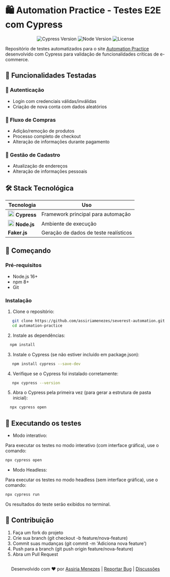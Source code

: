 # 🛍️ Automation Practice - Testes E2E com Cypress

<div align="center">
  <img src="https://img.shields.io/badge/Cypress-12.0.0-brightgreen" alt="Cypress Version">
  <img src="https://img.shields.io/badge/Node.js-16+-success" alt="Node Version">
  <img src="https://img.shields.io/badge/License-MIT-blue" alt="License">
</div>

Repositório de testes automatizados para o site [Automation Practice](http://www.automationpractice.pl/) desenvolvido com Cypress para validação de funcionalidades críticas de e-commerce.

## 🌟 Funcionalidades Testadas

### 🔐 Autenticação
- Login com credenciais válidas/inválidas
- Criação de nova conta com dados aleatórios

### 🛒 Fluxo de Compras
- Adição/remoção de produtos
- Processo completo de checkout
- Alteração de informações durante pagamento

### 👤 Gestão de Cadastro
- Atualização de endereços
- Alteração de informações pessoais

## 🛠️ Stack Tecnológica

| Tecnologia | Uso |
|------------|-----|
| <img src="https://cdn.jsdelivr.net/gh/devicons/devicon/icons/cypress/cypress-original.svg" width="20"/> **Cypress** | Framework principal para automação |
| <img src="https://cdn.jsdelivr.net/gh/devicons/devicon/icons/nodejs/nodejs-original.svg" width="20"/> **Node.js** | Ambiente de execução |
| **Faker.js** | Geração de dados de teste realísticos |

## 🚀 Começando

### Pré-requisitos
- Node.js 16+
- npm 8+
- Git

### Instalação
1. Clone o repositório:
 
```bash
   git clone https://github.com/assiriamenezes/severest-automation.git
   cd automation-practice
```
2. Instale as dependências:
   
```bash
  npm install
```
3. Instale o Cypress (se não estiver incluído em package.json):

```bash
   npm install cypress --save-dev
```
4. Verifique se o Cypress foi instalado corretamente:

```bash
   npx cypress --version
```

5. Abra o Cypress pela primeira vez (para gerar a estrutura de pasta inicial):

```bash
  npx cypress open
```
## 🧪 Executando os testes

- Modo interativo:
  
Para executar os testes no modo interativo (com interface gráfica), use o comando:

```bash
npx cypress open
```

- Modo Headless:

Para executar os testes no modo headless (sem interface gráfica), use o comando:

```bash
npx cypress run
```
Os resultados do teste serão exibidos no terminal.

## 🤝 Contribuição
1. Faça um fork do projeto
2. Crie sua branch (git checkout -b feature/nova-feature)
3. Commit suas mudanças (git commit -m 'Adiciona nova feature')
4. Push para a branch (git push origin feature/nova-feature)
5. Abra um Pull Request

##
<div align="center"> Desenvolvido com ❤️ por <a href="https://github.com/assiriamenezes">Assiria Menezes</a> | <a href="https://github.com/assiriamenezes/automation-practice/issues">Reportar Bug</a> | <a href="https://github.com/assiriamenezes/automation-practice/discussions">Discussões</a> </div>
